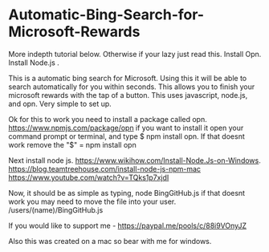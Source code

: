 # Automatic-Bing-Search-for-Microsoft-Rewards

More indepth tutorial below. Otherwise if your lazy just read this. Install Opn. Install Node.js . 

This is a automatic bing search for Microsoft. Using this it will be able to search automatically for you within seconds.
This allows you to finish your microsoft rewards with the tap of a button.
This uses javascript, node.js, and opn.
Very simple to set up.

Ok for this to work you need to install a package called opn. https://www.npmjs.com/package/opn if you want to install it open your command prompt or terminal, and type $ npm install opn. If that doesnt work remove the "$" = npm install opn 

Next install node js. https://www.wikihow.com/Install-Node.Js-on-Windows.  
https://blog.teamtreehouse.com/install-node-js-npm-mac
https://www.youtube.com/watch?v=TQks1p7xjdI

Now, it should be as simple as typing, node BingGitHub.js
if that doesnt work you may need to move the file into your user. /users/(name)/BingGitHub.js


If you would like to support me - https://paypal.me/pools/c/88i9VOnyJZ

Also this was created on a mac so bear with me for windows.
